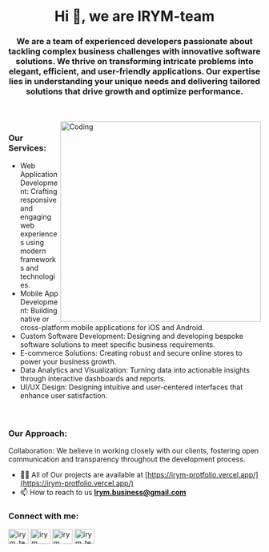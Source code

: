 <h1 align="center">Hi 👋, we are IRYM-team</h1>
<h3 align="center">We are a team of experienced developers passionate about tackling complex business challenges with innovative software solutions. We thrive on transforming intricate problems into elegant, efficient, and user-friendly applications. Our expertise lies in understanding your unique needs and delivering tailored solutions that drive growth and optimize performance.</h3>
  <br>
  <br>

<img align="right" alt="Coding" width="400" src="https://cdn.dribbble.com/users/281525/screenshots/1768570/media/c42cd0d9a7d64036de93a1b12d3845bf.gif">
<h3>Our Services:</h3>

* Web Application Development: Crafting responsive and engaging web experiences using modern frameworks and technologies.
* Mobile App Development: Building native or cross-platform mobile applications for iOS and Android.
* Custom Software Development: Designing and developing bespoke software solutions to meet specific business requirements.
* E-commerce Solutions: Creating robust and secure online stores to power your business growth.
* Data Analytics and Visualization: Turning data into actionable insights through interactive dashboards and reports.
* UI/UX Design: Designing intuitive and user-centered interfaces that enhance user satisfaction.
  <br>
  <br>
  <br>

<h3>Our Approach:</h3>

Collaboration: We believe in working closely with our clients, fostering open communication and transparency throughout the development process.

- 👨‍💻 All of Our projects are available at [https://irym-protfolio.vercel.app/](https://irym-protfolio.vercel.app/)
- 📫 How to reach to us **Irym.business@gmail.com**

<h3 align="left">Connect with me:</h3>
<p align="left">
<a href="https://twitter.com/irym_team" target="blank"><img align="center" src="https://raw.githubusercontent.com/rahuldkjain/github-profile-readme-generator/master/src/images/icons/Social/twitter.svg" alt="irym_team" height="30" width="40" /></a>
<a href="https://linkedin.com/in/irym" target="blank"><img align="center" src="https://raw.githubusercontent.com/rahuldkjain/github-profile-readme-generator/master/src/images/icons/Social/linked-in-alt.svg" alt="irym" height="30" width="40" /></a>
<a href="https://fb.com/irym" target="blank"><img align="center" src="https://raw.githubusercontent.com/rahuldkjain/github-profile-readme-generator/master/src/images/icons/Social/facebook.svg" alt="irym" height="30" width="40" /></a>
<a href="https://instagram.com/irym_team" target="blank"><img align="center" src="https://raw.githubusercontent.com/rahuldkjain/github-profile-readme-generator/master/src/images/icons/Social/instagram.svg" alt="irym_team" height="30" width="40" /></a>
</p>



<!--
**IRYM-TEAM/IRYM-TEAM** is a ✨ _special_ ✨ repository because its `README.md` (this file) appears on your GitHub profile.

Here are some ideas to get you started:

- 🔭 I’m currently working on ...
- 🌱 I’m currently learning ...
- 👯 I’m looking to collaborate on ...
- 🤔 I’m looking for help with ...
- 💬 Ask me about ...
- 📫 How to reach me: ...
- 😄 Pronouns: ...
- ⚡ Fun fact: ...
-->
